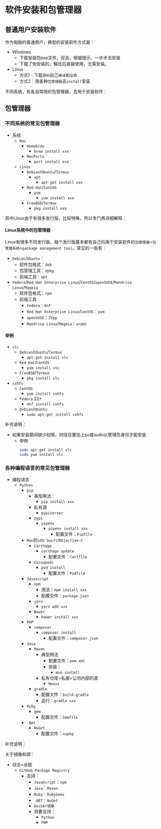 # 软件安装和包管理器

## 普通用户安装软件

作为电脑的普通用户，典型的安装软件方式是：

* Windows
  * 下载安装包exe文件，双击，根据提示，一步步去安装
  * 下载了免安装的，解压后直接使用，无需安装。
* Linux
  * 方式1：下载`源码`自己`编译`和`安装`
  * 方式2：用各种`包管理器`去`install`安装

不同系统，有各自常用的包管理器，去用于安装软件：

## 包管理器

### 不同系统的常见包管理器

* 系统
  * `Mac`
    * `Homebrew`
      * `brew install xxx`
    * `MacPorts`
      * `port install xxx`
  * `Linux`
    * `Debian`/`Ubuntu`/`Termux`
      * `apt`
        * `apt-get install xxx`
    * `Red Hat`/`CentOS`
      * `yum`
        * `yum install xxx`
    * `FreeBSD`/`Termux`
        * `pkg install xxx`

其中Linux由于有很多发行版，比较特殊，所以专门再详细解释：

#### Linux系统中的包管理器

Linux有很多不同发行版，每个发行版基本都有自己的用于安装软件的`包管理器`=`包管理系统`=`package management tool`。常见的一些有：

* `Debian`/`Ubuntu`：
  * 软件包格式：`deb`
  * 包管理工具：`dpkg`
  * 前端工具：`apt`
* `Fedora`/`Red Hat Enterprise Linux`/`CentOS`/`openSUSE`/`Mandriva Linux`/`Mageia`
  * 软件包格式：`rpm`
  * 前端工具
    * `Fedora`：`dnf`
    * `Red Hat Enterprise Linux`/`CentOS`：`yum`
    * `openSUSE`：`ZYpp`
    * `Mandriva Linux`/`Mageia`：`urpmi`

#### 举例

* `vlc`
  * `Debian`/`Ubuntu`/`Termux`
    * `apt-get install vlc`
  * `Red Hat`/`CentOS`
    * `yum install vlc`
  * `FreeBSD`/`Termux`
    * `pkg install vlc`
* `sshfs`
  * `CentOS`
    * `yum install sshfs`
  * `Fedora` 22+
    * `dnf install sshfs`
  * `Debian`/`Ubuntu`
    * `sudo apt-get install sshfs`

补充说明：

* 如果安装期间缺少权限，则往往要加上su或sudo以管理员身份才能安装
  * 举例
    ```bash
    sudo apt-get install vlc
    sudo yum install vlc
    ```

### 各种编程语言的常见包管理器

* 编程语言
  * `Python`
    * `pip`
      * 典型用法：
        * `pip install xxx`
      * 私有源
        * `pypiserver`
      * `pypi`
        * `pipenv`
          * `pipenv install xxx`
            * 配置文件：`Pipfile`
    * `Mac`的`iOS`: `Swift`/`Objective-C`
      * `Carthage`
        * `carthage update`
          * 配置文件：`Cartfile`
      * `Cocoapods`
        * `pod install`
          * 配置文件：`Podfile`
    * `Javascript`
      * `npm`
        * 用法：`npm install xxx`
        * 配置文件：`package.json`
      * `yarn`
        * `yarn add xxx`
      * `Bower`
        * `bower install xxx`
    * `PHP`
      * `composer`
        * `composer install`
          * 配置文件：`composer.json`
    * `Java`
      * `Maven`
        * 典型用法
          * 配置文件：`pom.xml`
          * 安装：
              * `mvn install`
        * 私有仓库=私服=公司内部的源
          * `Nexus`
      * `gradle`
        * 配置文件：`build.gradle`
        * 运行：`gradle xxx`
    * `Ruby`
      * `gem`
        * 配置文件：`Gemfile`
    * `.Net`
      * `NuGet`
        * 配置文件：`nupkg`

补充说明：

关于镜像和源：

* 综合=全能
  * `GitHub Package Registry`
    * 支持：
      * `JavaScript`：`npm`
      *  `Java`：`Maven`
      * `Ruby`：`RubyGems`
      * `.NET`：`NuGet`
      *  `Docker镜像`
      * 将要支持：
        * `Python`
        * `PHP`
